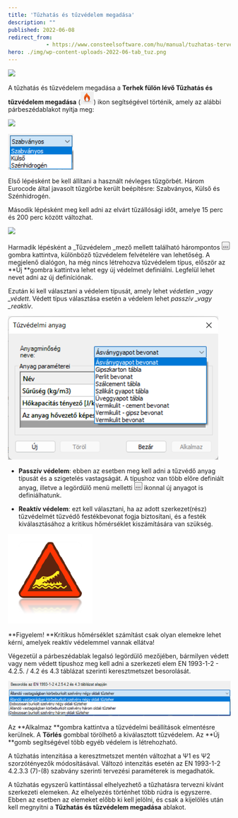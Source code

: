 ```yaml
---
title: 'Tűzhatás és tűzvédelem megadása'
description: ""
published: 2022-06-08
redirect_from: 
            - https://www.consteelsoftware.com/hu/manual/tuzhatas-tervezes/tuzhatas-es-tuzvedelem-megadasa/
hero: ./img/wp-content-uploads-2022-06-tab_tuz.png
---
```

<!-- wp:image {"align":"center","id":37644,"width":837,"height":48,"sizeSlug":"full","linkDestination":"media","className":"is-style-editorskit-rounded"} -->

[![](https://consteelsoftware.com/wp-content/uploads/2022/06/tab_tuz.png)](./img/wp-content-uploads-2022-06-tab_tuz.png)

<!-- /wp:image -->

<!-- wp:paragraph {"align":"justify"} -->

A tűzhatás és tűzvédelem megadása a **Terhek **fülön lévő T**űzhatás és tűzvédelem megadása** (![](./img/wp-content-uploads-2021-04-12-2-fire.png)) ikon segítségével történik, amely az alábbi párbeszédablakot nyitja meg:

<!-- /wp:paragraph -->

<!-- wp:image {"align":"center","id":37652,"width":320,"height":457,"sizeSlug":"full","linkDestination":"media","className":"is-style-editorskit-rounded"} -->

[![](https://consteelsoftware.com/wp-content/uploads/2022/06/dial_tuz_megadas.png)](./img/wp-content-uploads-2022-06-dial_tuz_megadas.png)

<!-- /wp:image -->

<!-- wp:image {"align":"right","id":37636,"width":111,"height":61,"sizeSlug":"full","linkDestination":"none","className":"is-style-editorskit-rounded"} -->

![](./img/wp-content-uploads-2022-06-scr_tuz_tipusok.png)

<!-- /wp:image -->

<!-- wp:paragraph {"align":"justify"} -->

Első lépésként be kell állítani a használt névleges tűzgörbét. Három Eurocode által javasolt tűzgörbe került beépítésre: Szabványos, Külső és Szénhidrogén.

<!-- /wp:paragraph -->

<!-- wp:paragraph -->

Második lépésként meg kell adni az elvárt tűzállósági időt, amelye 15 perc és 200 perc között változhat.

<!-- /wp:paragraph -->

<!-- wp:image {"align":"right","id":37660,"width":643,"height":321,"sizeSlug":"full","linkDestination":"media","className":"is-style-editorskit-rounded"} -->

[![](https://consteelsoftware.com/wp-content/uploads/2022/06/dial_tuz_vedelem.png)](./img/wp-content-uploads-2022-06-dial_tuz_vedelem.png)

<!-- /wp:image -->

<!-- wp:paragraph {"align":"justify"} -->

Harmadik lépésként a \_Tűzvédelem \_mező mellett található hárompontos ![](./img/wp-content-uploads-2021-04-3dots-button.png) gombra kattintva, különböző tűzvédelem felvételére van lehetőség. A megjelenő dialógon, ha még nincs létrehozva tűzvédelem típus, először az **Új **gombra kattintva lehet egy új védelmet definiálni. Legfelül lehet nevet adni az új definíciónak.

<!-- /wp:paragraph -->

<!-- wp:spacer {"height":"10px"} -->

<!-- /wp:spacer -->

<!-- wp:paragraph {"align":"justify"} -->

Ezután ki kell választani a védelem típusát, amely lehet _védetlen \_vagy \_védett_. Védett típus választása esetén a védelem lehet _passzív \_vagy \_reaktív_.

<!-- /wp:paragraph -->

<!-- wp:image {"align":"right","id":37676,"width":238,"height":163,"sizeSlug":"full","linkDestination":"none","className":"is-style-editorskit-rounded"} -->

![](./img/wp-content-uploads-2022-06-dial_tuz_vedelem_passziv.png)

<!-- /wp:image -->

<!-- wp:list -->

- **Passzív védelem**: ebben az esetben meg kell adni a tűzvédő anyag típusát és a szigetelés vastagságát. A típushoz van több előre definiált anyag, illetve a legördülő menü melletti ![](./img/wp-content-uploads-2021-04-3dots-button.png) ikonnal új anyagot is definiálhatunk.

<!-- /wp:list -->

<!-- wp:list -->

- **Reaktív védelem**: ezt kell választani, ha az adott szerkezet(rész) tűzvédelmét tűzvédő festékbevonat fogja biztosítani, és a festék kiválasztásához a kritikus hőmérséklet kiszámítására van szükség.

<!-- /wp:list -->

<!-- wp:image {"align":"left","id":21420,"width":68,"height":72,"sizeSlug":"large","linkDestination":"none"} -->

![](./img/wp-content-uploads-2021-04-warning_croc.png)

<!-- /wp:image -->

<!-- wp:paragraph -->

**Figyelem! **Kritikus hőmérséklet számítást csak olyan elemekre lehet kérni, amelyek reaktív védelemmel vannak ellátva!

<!-- /wp:paragraph -->

<!-- wp:spacer {"height":"16px","editorskit":{"devices":false,"desktop":true,"tablet":true,"mobile":true,"loggedin":true,"loggedout":true,"acf_visibility":"","acf_field":"","acf_condition":"","acf_value":"","migrated":false,"unit_test":false},"editorskit_typography":{"name":"","family":"","weight":""},"extUtilities":[]} -->

<!-- /wp:spacer -->

<!-- wp:paragraph {"align":"justify"} -->

Végezetül a párbeszédablak legalsó legördülő mezőjében, bármilyen védett vagy nem védett típushoz meg kell adni a szerkezeti elem EN 1993-1-2 - 4.2.5. / 4.2 és 4.3 táblázat szerinti keresztmetszet besorolását.

<!-- /wp:paragraph -->

<!-- wp:image {"id":37668,"width":625,"height":98,"sizeSlug":"full","linkDestination":"none","className":"is-style-editorskit-rounded"} -->

![](./img/wp-content-uploads-2022-06-dial_tuz_vedelem_besorolas.png)

<!-- /wp:image -->

<!-- wp:paragraph {"align":"justify"} -->

Az **Alkalmaz **gombra kattintva a tűzvédelmi beállítások elmentésre kerülnek. A **Törlés** gombbal törölhető a kiválasztott tűzvédelem. Az **Új **gomb segítségével több egyéb védelem is létrehozható.

<!-- /wp:paragraph -->

<!-- wp:paragraph {"align":"justify"} -->

A tűzhatás intenzitása a keresztmetszet mentén változhat a Ψ1 es Ψ2 szorzótényezők módosításával. Változó intenzitás esetén az EN 1993-1-2 4.2.3.3 (7)-(8) szabvány szerinti tervezési paraméterek is megadhatók.

<!-- /wp:paragraph -->

<!-- wp:paragraph {"align":"justify"} -->

A tűzhatás egyszerű kattintással elhelyezhető a tűzhatásra tervezni kívánt szerkezeti elemeken. Az elhelyezés történhet több rúdra is egyszerre. Ebben az esetben az elemeket előbb ki kell jelölni, és csak a kijelölés után kell megnyitni a **Tűzhatás és tűzvédelem megadása** ablakot.

<!-- /wp:paragraph -->
